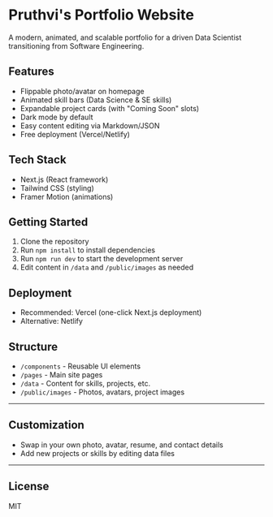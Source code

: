 # Pruthvi's Portfolio Website

A modern, animated, and scalable portfolio for a driven Data Scientist transitioning from Software Engineering.

## Features
- Flippable photo/avatar on homepage
- Animated skill bars (Data Science & SE skills)
- Expandable project cards (with "Coming Soon" slots)
- Dark mode by default
- Easy content editing via Markdown/JSON
- Free deployment (Vercel/Netlify)

## Tech Stack
- Next.js (React framework)
- Tailwind CSS (styling)
- Framer Motion (animations)

## Getting Started
1. Clone the repository
2. Run `npm install` to install dependencies
3. Run `npm run dev` to start the development server
4. Edit content in `/data` and `/public/images` as needed

## Deployment
- Recommended: Vercel (one-click Next.js deployment)
- Alternative: Netlify

## Structure
- `/components` - Reusable UI elements
- `/pages` - Main site pages
- `/data` - Content for skills, projects, etc.
- `/public/images` - Photos, avatars, project images

---

## Customization
- Swap in your own photo, avatar, resume, and contact details
- Add new projects or skills by editing data files

---

## License
MIT
